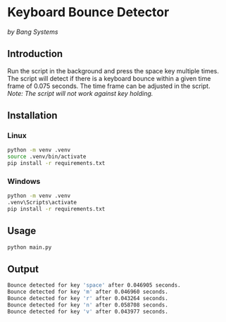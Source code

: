 # Keyboard Bounce Detector
_by Bang Systems_  

## Introduction
Run the script in the background and press the space key multiple times. The script will detect if there is a keyboard bounce within a given time frame of 0.075 seconds. The time frame can be adjusted in the script.  
_Note: The script will not work against key holding._  

## Installation
### Linux
```bash
python -m venv .venv
source .venv/bin/activate
pip install -r requirements.txt
```

### Windows
```bash
python -m venv .venv
.venv\Scripts\activate
pip install -r requirements.txt
```

## Usage
```bash
python main.py
```

## Output
```bash
Bounce detected for key 'space' after 0.046905 seconds.
Bounce detected for key 'm' after 0.046960 seconds.
Bounce detected for key 'r' after 0.043264 seconds.
Bounce detected for key 'n' after 0.058708 seconds.
Bounce detected for key 'v' after 0.043977 seconds.
```
